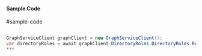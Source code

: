 #### Sample Code
#sample-code 

```C#

GraphServiceClient graphClient = new GraphServiceClient();
var directoryRoles = await graphClient.DirectoryRoles.DirectoryRoles.Request().GetAsync();
*** 

```